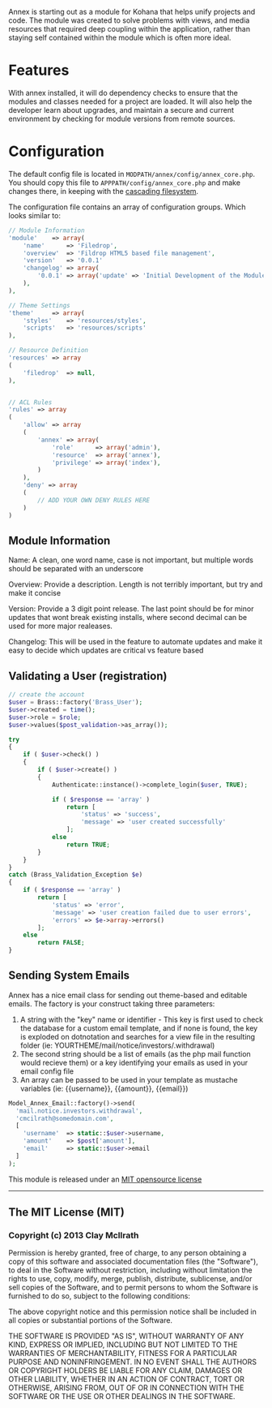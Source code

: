 Annex is starting out as a module for Kohana that helps unify projects and code.
The module was created to solve problems with views, and media resources that required
deep coupling within the application, rather than staying self contained within the module
which is often more ideal.

# Features
With annex installed, it will do dependency checks to ensure that the modules and classes
needed for a project are loaded. It will also help the developer learn about upgrades, and
maintain a secure and current environment by checking for module versions from remote sources.


# Configuration

The default config file is located in `MODPATH/annex/config/annex_core.php`.
You should copy this file to `APPPATH/config/annex_core.php` and make changes there, in keeping with the [cascading filesystem](../kohana/files).

The configuration file contains an array of configuration groups. Which looks similar to:

```php
// Module Information
'module'	=> array(
	'name'		=> 'Filedrop',
	'overview'	=> 'Fildrop HTML5 based file management',
	'version'	=> '0.0.1'
	'changelog'	=> array(
		'0.0.1'	=> array('update' => 'Initial Development of the Module')
	),
),

// Theme Settings
'theme'		=> array(
	'styles'	=> 'resources/styles',
	'scripts'	=> 'resources/scripts'
),

// Resource Definition
'resources' => array
(
	'filedrop' 	=> null,
),


// ACL Rules
'rules' => array
(
	'allow' => array
	(
		'annex' => array(
			'role'		=> array('admin'),
			'resource'	=> array('annex'),
			'privilege'	=> array('index'),
		)
	),
	'deny' => array
	(
		// ADD YOUR OWN DENY RULES HERE
	)
)
```

## Module Information
Name: A clean, one word name, case is not important, but multiple words should be separated with an underscore

Overview: Provide a description. Length is not terribly important, but try and make it concise

Version: Provide a 3 digit point release. The last point should be for minor updates that wont break existing installs, where second decimal can be used for more major realeases.

Changelog: This will be used in the feature to automate updates and make it easy to decide which updates are critical vs feature based

## Validating a User (registration)
```php
// create the account
$user = Brass::factory('Brass_User');
$user->created = time();
$user->role = $role;
$user->values($post_validation->as_array());

try
{
    if ( $user->check() )
    {
        if ( $user->create() )
        {
            Authenticate::instance()->complete_login($user, TRUE);

            if ( $response == 'array' )
                return [
                    'status' => 'success',
                    'message' => 'user created successfully'
                ];
            else
                return TRUE;
        }
    }
}
catch (Brass_Validation_Exception $e)
{
    if ( $response == 'array' )
        return [
            'status' => 'error',
            'message' => 'user creation failed due to user errors',
            'errors' => $e->array->errors()
        ];
    else
        return FALSE;
}
```

## Sending System Emails
Annex has a nice email class for sending out theme-based and editable emails. The factory is your construct taking three parameters:
  1. A string with the "key" name or identifier - This key is first used to check the database for a custom email template, and if none is found,
  the key is exploded on dotnotation and searches for a view file in the resulting folder (ie: YOURTHEME/mail/notice/investors/.withdrawal)
  2. The second string should be a list of emails (as the php mail function would recieve them) or a key identifying your emails as used in your email config file
  3. An array can be passed to be used in your template as mustache variables (ie: {{username}}, {{amount}}, {{email}})

```php
Model_Annex_Email::factory()->send(
  'mail.notice.investors.withdrawal',
  'cmcilrath@somedomain.com',
  [
    'username'  => static::$user->username,
    'amount'    => $post['amount'],
    'email'     => static::$user->email
  ]
);
```


This module is released under an [MIT opensource license](http://opensource.org/licenses/MIT)

----
## The MIT License (MIT)

### Copyright (c) 2013 Clay McIlrath

Permission is hereby granted, free of charge, to any person obtaining a copy
of this software and associated documentation files (the "Software"), to deal
in the Software without restriction, including without limitation the rights
to use, copy, modify, merge, publish, distribute, sublicense, and/or sell
copies of the Software, and to permit persons to whom the Software is
furnished to do so, subject to the following conditions:

The above copyright notice and this permission notice shall be included in
all copies or substantial portions of the Software.

THE SOFTWARE IS PROVIDED "AS IS", WITHOUT WARRANTY OF ANY KIND, EXPRESS OR
IMPLIED, INCLUDING BUT NOT LIMITED TO THE WARRANTIES OF MERCHANTABILITY,
FITNESS FOR A PARTICULAR PURPOSE AND NONINFRINGEMENT. IN NO EVENT SHALL THE
AUTHORS OR COPYRIGHT HOLDERS BE LIABLE FOR ANY CLAIM, DAMAGES OR OTHER
LIABILITY, WHETHER IN AN ACTION OF CONTRACT, TORT OR OTHERWISE, ARISING FROM,
OUT OF OR IN CONNECTION WITH THE SOFTWARE OR THE USE OR OTHER DEALINGS IN
THE SOFTWARE.

